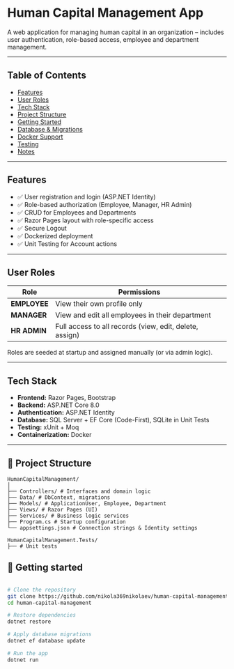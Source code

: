 # Human Capital Management App

A web application for managing human capital in an organization – includes user authentication, role-based access, employee and department management.

---

## Table of Contents

- [Features](#features)
- [User Roles](#user-roles)
- [Tech Stack](#tech-stack)
- [Project Structure](#project-structure)
- [Getting Started](#getting-started)
- [Database & Migrations](#database--migrations)
- [Docker Support](#docker-support)
- [Testing](#testing)
- [Notes](#notes)

---

## Features

- ✅ User registration and login (ASP.NET Identity)
- ✅ Role-based authorization (Employee, Manager, HR Admin)
- ✅ CRUD for Employees and Departments
- ✅ Razor Pages layout with role-specific access
- ✅ Secure Logout
- ✅ Dockerized deployment
- ✅ Unit Testing for Account actions

---

## User Roles

| Role       | Permissions                                                  |
|------------|--------------------------------------------------------------|
| **EMPLOYEE** | View their own profile only                                 |
| **MANAGER**  | View and edit all employees in their department             |
| **HR ADMIN** | Full access to all records (view, edit, delete, assign)     |

Roles are seeded at startup and assigned manually (or via admin logic).

---

## Tech Stack

- **Frontend:** Razor Pages, Bootstrap
- **Backend:** ASP.NET Core 8.0
- **Authentication:** ASP.NET Identity
- **Database:** SQL Server + EF Core (Code-First), SQLite in Unit Tests
- **Testing:** xUnit + Moq
- **Containerization:** Docker

---

## 📁 Project Structure
```
HumanCapitalManagement/
│
├── Controllers/ # Interfaces and domain logic
├── Data/ # DbContext, migrations
├── Models/ # ApplicationUser, Employee, Department
├── Views/ # Razor Pages (UI)
├── Services/ # Business logic services
├── Program.cs # Startup configuration
└── appsettings.json # Connection strings & Identity settings

HumanCapitalManagement.Tests/
├── # Unit tests
```
## 📁 Getting started
```bash

# Clone the repository
git clone https://github.com/nikola369nikolaev/human-capital-management.git
cd human-capital-management

# Restore dependencies
dotnet restore

# Apply database migrations
dotnet ef database update

# Run the app
dotnet run
